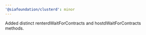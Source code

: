 ```yaml
---
'@siafoundation/clusterd': minor
---
```


Added distinct renterdWaitForContracts and hostdWaitForContracts methods.
